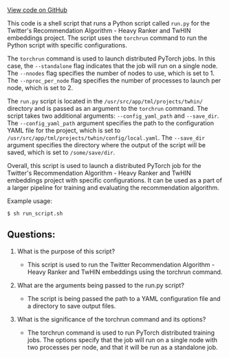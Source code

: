 [View code on GitHub](https://github.com/twitter/the-algorithm-ml/projects/twhin/scripts/run_in_docker.sh)

This code is a shell script that runs a Python script called `run.py` for the Twitter's Recommendation Algorithm - Heavy Ranker and TwHIN embeddings project. The script uses the `torchrun` command to run the Python script with specific configurations. 

The `torchrun` command is used to launch distributed PyTorch jobs. In this case, the `--standalone` flag indicates that the job will run on a single node. The `--nnodes` flag specifies the number of nodes to use, which is set to 1. The `--nproc_per_node` flag specifies the number of processes to launch per node, which is set to 2. 

The `run.py` script is located in the `/usr/src/app/tml/projects/twhin/` directory and is passed as an argument to the `torchrun` command. The script takes two additional arguments: `--config_yaml_path` and `--save_dir`. The `--config_yaml_path` argument specifies the path to the configuration YAML file for the project, which is set to `/usr/src/app/tml/projects/twhin/config/local.yaml`. The `--save_dir` argument specifies the directory where the output of the script will be saved, which is set to `/some/save/dir`.

Overall, this script is used to launch a distributed PyTorch job for the Twitter's Recommendation Algorithm - Heavy Ranker and TwHIN embeddings project with specific configurations. It can be used as a part of a larger pipeline for training and evaluating the recommendation algorithm. 

Example usage:

```
$ sh run_script.sh
```
## Questions: 
 1. What is the purpose of this script?
    - This script is used to run the Twitter Recommendation Algorithm - Heavy Ranker and TwHIN embeddings using the torchrun command.

2. What are the arguments being passed to the run.py script?
    - The script is being passed the path to a YAML configuration file and a directory to save output files.

3. What is the significance of the torchrun command and its options?
    - The torchrun command is used to run PyTorch distributed training jobs. The options specify that the job will run on a single node with two processes per node, and that it will be run as a standalone job.